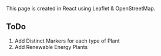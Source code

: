 This page is created in React using Leaflet & OpenStreetMap.

## ToDo
1. Add Distinct Markers for each type of Plant
2. Add Renewable Energy Plants